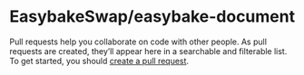 # EasybakeSwap/easybake-document

Pull requests help you collaborate on code with other people. As pull requests are created, they’ll appear here in a searchable and filterable list. To get started, you should [create a pull request](pancakeswap-pancake-document.md).

